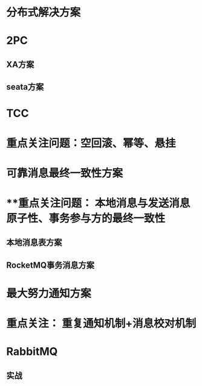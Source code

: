 # 分布式解决方案

# 2PC

## XA方案

## seata方案

# TCC

# **重点关注问题：空回滚、幂等、悬挂**



# 可靠消息最终一致性方案
# **重点关注问题： 本地消息与发送消息原子性、事务参与方的最终一致性
## 本地消息表方案
## RocketMQ事务消息方案



# 最大努力通知方案
# 重点关注： 重复通知机制+消息校对机制




# RabbitMQ
## 实战